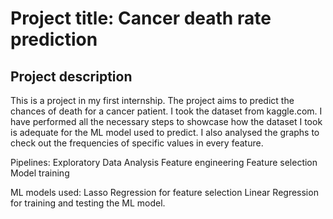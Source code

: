 # Project title: Cancer death rate prediction
## Project description
This is a project in my first internship. The project aims to predict the chances of death for a cancer patient. I took the dataset from kaggle.com. I have performed all the necessary steps to showcase how the dataset I took is adequate for the ML model used to predict. I also analysed the graphs to check out the frequencies of specific values in every feature.

Pipelines: 
Exploratory Data Analysis
Feature engineering
Feature selection
Model training

ML models used:
Lasso Regression for feature selection
Linear Regression for training and testing the ML model.
